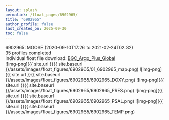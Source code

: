 ```yaml
---
layout: splash
permalink: /float_pages/6902965/
title: "6902965"
author_profile: false
last_created_on: 2025-09-30
toc: false
---
```

 
6902965: MOOSE (2020-09-10T17:26 to 2021-02-24T02:32)\
35 profiles completed\
Individual float file download: [BGC_Argo_Plus_Global](https://ftp.soest.hawaii.edu/bgc_argo_plus/Individual_Floats/outliers_removed/6902965_Sprof_processed.nc)\
![img-png]({{ site.url }}{{ site.baseurl }}/assets/images/float_figures/6902965/01_6902965_map.png)
![img-png]({{ site.url }}{{ site.baseurl }}/assets/images/float_figures/6902965/6902965_DOXY.png)
![img-png]({{ site.url }}{{ site.baseurl }}/assets/images/float_figures/6902965/6902965_PRES.png)
![img-png]({{ site.url }}{{ site.baseurl }}/assets/images/float_figures/6902965/6902965_PSAL.png)
![img-png]({{ site.url }}{{ site.baseurl }}/assets/images/float_figures/6902965/6902965_TEMP.png)
